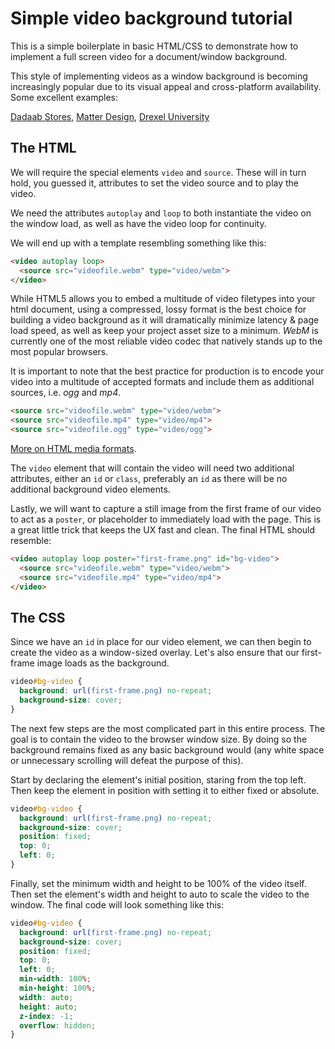 # Simple video background tutorial  
This is a simple boilerplate in basic HTML/CSS to demonstrate how to implement a full screen video for a document/window background.  

This style of implementing videos as a window background is becoming increasingly popular due to its visual appeal and cross-platform availability. Some excellent examples:  

[Dadaab Stores](http://www.dadaabstories.org/), [Matter Design](http://www.matter.to/), [Drexel University](http://www.getgoingtoday.org/curious)  


## The HTML  
We will require the special elements `video` and `source`. These will in turn hold, you guessed it, attributes to set the video source and to play the video.  

We need the attributes `autoplay` and `loop` to both instantiate the video on the window load, as well as have the video loop for continuity.   

We will end up with a template resembling something like this:  

```html
<video autoplay loop>
  <source src="videofile.webm" type="video/webm">
</video>
```   

While HTML5 allows you to embed a multitude of video filetypes into your html document, using a compressed, lossy format is the best choice for building a video background as it will dramatically minimize latency & page load speed, as well as keep your project asset size to a minimum. *WebM* is currently one of the most reliable video codec that natively stands up to the most popular browsers.

It is important to note that the best practice for production is to encode your video into a multitude of accepted formats and include them as additional sources, i.e. *ogg* and *mp4*.  

```html
<source src="videofile.webm" type="video/webm">
<source src="videofile.mp4" type="video/mp4">
<source src="videofile.ogg" type="video/ogg">
```  

[More on HTML media formats](https://developer.mozilla.org/en-US/docs/Web/HTML/Supported_media_formats).

The `video` element that will contain the video will need two additional attributes, either an `id` or `class`, preferably an `id` as there will be no additional background video elements.  

Lastly, we will want to capture a still image from the first frame of our video to act as a `poster`, or placeholder to immediately load with the page. This is a great little trick that keeps the UX fast and clean. The final HTML should resemble:  

```html
<video autoplay loop poster="first-frame.png" id="bg-video">
  <source src="videofile.webm" type="video/webm">
  <source src="videofile.mp4" type="video/mp4">
</video>
```

## The CSS

Since we have an `id` in place for our video element, we can then begin to create the video as a window-sized overlay. Let's also ensure that our first-frame image loads as the background.  

```css
video#bg-video {
  background: url(first-frame.png) no-repeat;
  background-size: cover;
}
```

The next few steps are the most complicated part in this entire process. The goal is to contain the video to the browser window size. By doing so the background remains fixed as any basic background would (any white space or unnecessary scrolling will defeat the purpose of this).  

Start by declaring the element's initial position, staring from the top left. Then keep the element in position with setting it to either fixed or absolute.    

```css
video#bg-video {
  background: url(first-frame.png) no-repeat;
  background-size: cover;
  position: fixed;
  top: 0;
  left: 0;
}
```  

Finally, set the minimum width and height to be 100% of the video itself. Then set the element's width and height to auto to scale the video to the window. The final code will look something like this:  

```css
video#bg-video {
  background: url(first-frame.png) no-repeat;
  background-size: cover;
  position: fixed;
  top: 0;
  left: 0;
  min-width: 100%;
  min-height: 100%;
  width: auto;
  height: auto;
  z-index: -1;
  overflow: hidden;
}
```
